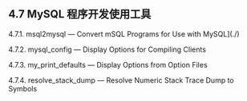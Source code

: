 ## 4.7 MySQL 程序开发使用工具

4.7.1. msql2mysql — Convert mSQL Programs for Use with MySQL](./)

4.7.2. mysql_config — Display Options for Compiling Clients

4.7.3. my\_print\_defaults — Display Options from Option Files

4.7.4. resolve\_stack\_dump — Resolve Numeric Stack Trace Dump to Symbols

